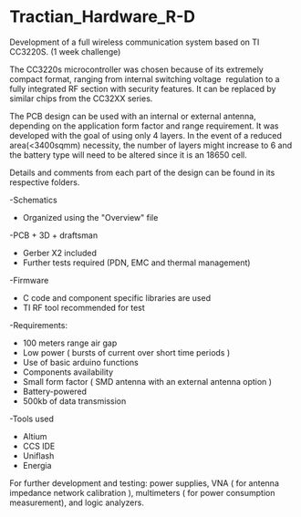 # Tractian_Hardware_R-D

Development of a full wireless communication system based on TI CC3220S.
(1 week challenge)

The CC3220s microcontroller was chosen because of its extremely compact format, ranging from internal switching voltage 
regulation to a fully integrated RF section with security features. It can be replaced by similar chips from the CC32XX series.


The PCB design can be used with an internal or external antenna, depending on the application form factor and range requirement. It was developed with the goal of using only 4 layers. In the event of a reduced area(<3400sqmm) necessity, the number of layers might increase to 6 and the battery type will need to be altered since it is an 18650 cell.

Details and comments from each part of the design can be found in its respective folders. 


-Schematics 
 - Organized using the "Overview" file 
 
-PCB + 3D + draftsman
 - Gerber X2 included
 - Further tests required (PDN, EMC and thermal management)
 
-Firmware 
 - C code and component specific libraries are used 
 - TI RF tool recommended for test 

-Requirements:
 - 100 meters range air gap 
 - Low power ( bursts of current over short time periods )
 - Use of basic arduino functions 
 - Components availability 
 - Small form factor ( SMD antenna with an external antenna option )
 - Battery-powered
 - 500kb of data transmission
 
-Tools used
 - Altium 
 - CCS IDE
 - Uniflash
 - Energia 
 
For further development and testing: power supplies, VNA ( for antenna impedance network calibration ), multimeters ( for power consumption measurement), and logic analyzers.


